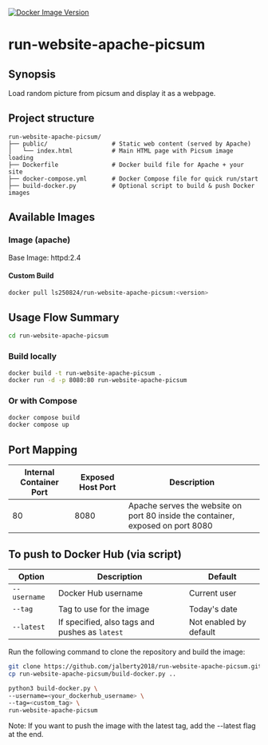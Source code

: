 [![Docker Image Version](https://img.shields.io/docker/v/ls250824/run-website-apache-picsum?sort=semver)](https://hub.docker.com/r/ls250824/run-website-apache-picsum)

# run-website-apache-picsum

## Synopsis

Load random picture from picsum and display it as a webpage.

## Project structure

```text
run-website-apache-picsum/
├── public/                  # Static web content (served by Apache)
│   └── index.html           # Main HTML page with Picsum image loading
├── Dockerfile               # Docker build file for Apache + your site
├── docker-compose.yml       # Docker Compose file for quick run/start
├── build-docker.py          # Optional script to build & push Docker images
```

## Available Images

### Image (apache)

Base Image: httpd:2.4

#### Custom Build

```bash
docker pull ls250824/run-website-apache-picsum:<version>
```

## Usage Flow Summary

```bash
cd run-website-apache-picsum
```

### Build locally

```bash
docker build -t run-website-apache-picsum .
docker run -d -p 8080:80 run-website-apache-picsum
```

### Or with Compose

```bash
docker compose build
docker compose up
```

## Port Mapping

| Internal Container Port | Exposed Host Port | Description                                 |
|-------------------------|-------------------|---------------------------------------------|
| 80                      | 8080              | Apache serves the website on port 80 inside the container, exposed on port 8080 |

## To push to Docker Hub (via script)

| Option         | Description                                         | Default                |
|----------------|-----------------------------------------------------|------------------------|
| `--username`   | Docker Hub username                                 | Current user           |
| `--tag`        | Tag to use for the image                            | Today's date           |
| `--latest`     | If specified, also tags and pushes as `latest`      | Not enabled by default |

Run the following command to clone the repository and build the image:

```bash
git clone https://github.com/jalberty2018/run-website-apache-picsum.git
cp run-website-apache-picsum/build-docker.py ..

python3 build-docker.py \
--username=<your_dockerhub_username> \
--tag=<custom_tag> \ 
run-website-apache-picsum
```

Note: If you want to push the image with the latest tag, add the --latest flag at the end.
